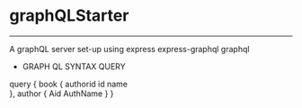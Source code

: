 ﻿# graphQLStarter
 ***
 A graphQL server set-up using express express-graphql graphql
 
 * GRAPH QL SYNTAX QUERY
 
 query {
  book {
    authorid
    id
  	name  
  },
    author {
    Aid
    AuthName
  }
}
